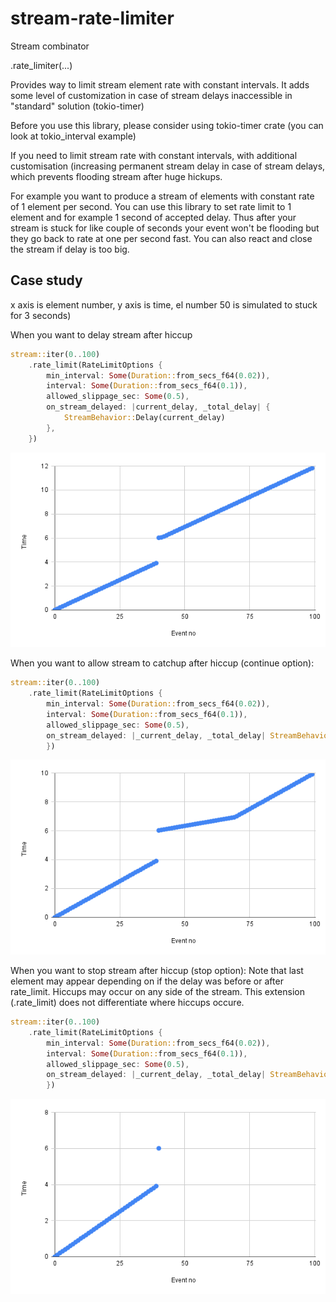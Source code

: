 # stream-rate-limiter

Stream combinator

.rate_limiter(...)

Provides way to limit stream element rate with constant intervals. 
It adds some level of customization in case of stream delays 
inaccessible in "standard" solution (tokio-timer)

Before you use this library, please consider using tokio-timer crate
(you can look at tokio_interval example)

If you need to limit stream rate with constant intervals, with additional
customisation (increasing permanent stream delay in case of stream delays, which
prevents flooding stream after huge hickups.

For example you want to produce a stream of elements with constant rate of 1 element per second.
You can use this library to set rate limit to 1 element and for example 1 second of accepted delay.
Thus after your stream is stuck for like couple of seconds your event won't be flooding but they go back to rate at one 
per second fast. You can also react and close the stream if delay is too big.


## Case study

x axis is element number, y axis is time, el number 50 is simulated to stuck for 3 seconds)

When you want to delay stream after hiccup 
```rust
stream::iter(0..100)
    .rate_limit(RateLimitOptions {
        min_interval: Some(Duration::from_secs_f64(0.02)),
        interval: Some(Duration::from_secs_f64(0.1)),
        allowed_slippage_sec: Some(0.5),
        on_stream_delayed: |current_delay, _total_delay| {
            StreamBehavior::Delay(current_delay)
        },
    })
```
![alt text](https://github.com/scx1332/stream-rate-limiter/blob/main/docs/chart_1.png?raw=true)

When you want to allow stream to catchup after hiccup (continue option):
```rust
stream::iter(0..100)
    .rate_limit(RateLimitOptions {
        min_interval: Some(Duration::from_secs_f64(0.02)),
        interval: Some(Duration::from_secs_f64(0.1)),
        allowed_slippage_sec: Some(0.5),
        on_stream_delayed: |_current_delay, _total_delay| StreamBehavior::Continue,
        })
```
![alt text](https://github.com/scx1332/stream-rate-limiter/blob/main/docs/chart_2.png?raw=true)


When you want to stop stream after hiccup (stop option):
Note that last element may appear depending on if the delay was before or after rate_limit. Hiccups may occur on any side of the stream. 
This extension (.rate_limit) does not differentiate where hiccups occure.
```rust
stream::iter(0..100)
    .rate_limit(RateLimitOptions {
        min_interval: Some(Duration::from_secs_f64(0.02)),
        interval: Some(Duration::from_secs_f64(0.1)),
        allowed_slippage_sec: Some(0.5),
        on_stream_delayed: |_current_delay, _total_delay| StreamBehavior::Stop,
        })
```
![alt text](https://github.com/scx1332/stream-rate-limiter/blob/main/docs/chart_3.png?raw=true)


